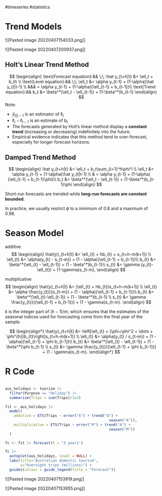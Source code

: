 #timeseries  #statistics

# Trend Models




![[Pasted image 20220407154033.png]]


![[Pasted image 20220407200937.png]]



## Holt’s Linear Trend Method

$$
\begin{align}
\text{Forecast equation}:&& \;\; \hat y_{t+h|t} &= \ell_t + b_th \\
\text{Level equation}:&& \;\; \ell_t &= \alpha y_{t-1} + (1-\alpha)\hat y_{t|t-1} \\
&&& = \alpha y_{t-1} + (1-\alpha)(\ell_{t-1} + b_{t-1})\\
\text{Trend equation}:&& b_t &= \beta^*(\ell_t - \ell_{t-1}) + (1-\beta^*)b_{t-1}
\end{align}
$$
Note:
- $\hat y_{t|t-1}$ is an estimator of $\ell_t$
- $\ell_t - \ell_{t-1}$ is an estimate of $b_t$ 
- The forecasts generated by Holt’s linear method display a **constant trend** (increasing or decreasing) indefinitely into the future.
- Empirical evidence indicates that this method tend to over-forecast, especially for longer forecast horizons.

## Damped Trend Method

$$
\begin{align}
 \hat y_{t+h|t} &= \ell_t + b_t\sum_{i=1}^h\phi^i \\
 \ell_t &= \alpha y_{t-1} + (1-\alpha)\hat y_{t|t-1} \\
& = \alpha y_{t-1} + (1-\alpha)(\ell_{t-1} + b_{t-1}\phi)\\
 b_t &= \beta^*(\ell_t - \ell_{t-1}) + (1-\beta^*)b_{t-1}\phi
\end{align}
$$

Short-run forecasts are trended while **long-run forecasts are constant bounded**.

In practice, we usually restrict $\phi$ to a minimum of $0.8$ and a maximum of $0.98$.


# Season Model
additive
$$
\begin{align}
  \hat{y}_{t+h|t} &= \ell_{t} + hb_{t} + s_{t+h-m(k+1)} \\
  \ell_{t} &= \alpha(y_{t} - s_{t-m}) + (1 - \alpha)(\ell_{t-1} + b_{t-1})\\
  b_{t} &= \beta^*(\ell_{t} - \ell_{t-1}) + (1 - \beta^*)b_{t-1}\\
  s_{t} &= \gamma (y_{t}-\ell_{t}) + (1-\gamma)s_{t-m},
\end{align}
$$
 
 multiplicative
$$
\begin{align}
  \hat{y}_{t+h|t} &= (\ell_{t} + hb_{t})s_{t+h-m(k+1)} \\
  \ell_{t} &= \alpha \frac{y_{t}}{s_{t-m}} + (1 - \alpha)(\ell_{t-1} + b_{t-1})\\
  b_{t} &= \beta^*(\ell_{t}-\ell_{t-1}) + (1 - \beta^*)b_{t-1}                \\
  s_{t} &= \gamma \frac{y_{t}}{(\ell_{t-1} + b_{t-1})} + (1 - \gamma)s_{t-m}.
\end{align}
$$
 
 $k$ is the integer part of $(h−1)/m$, which ensures that the estimates of the seasonal indices used for forecasting come from the final year of the sample.

$$
\begin{align*}
  \hat{y}_{t+h|t} &= \left[\ell_{t} + (\phi+\phi^2 + \dots + \phi^{h})b_{t}\right]s_{t+h-m(k+1)} \\
  \ell_{t} &= \alpha(y_{t} / s_{t-m}) + (1 - \alpha)(\ell_{t-1} + \phi b_{t-1})\\
  b_{t} &= \beta^*(\ell_{t} - \ell_{t-1}) + (1 - \beta^*)\phi b_{t-1}             \\
  s_{t} &= \gamma \frac{y_{t}}{(\ell_{t-1} + \phi b_{t-1})} + (1 - \gamma)s_{t-m}.
\end{align*}
$$


# R Code

```r

aus_holidays <- tourism |>
  filter(Purpose == "Holiday") |>
  summarise(Trips = sum(Trips)/1e3)
  
fit <- aus_holidays |>
  model(
    additive = ETS(Trips ~ error("A") + trend("A") +
                                                season("A")),
    multiplicative = ETS(Trips ~ error("M") + trend("A") +
                                                season("M"))
  )
  
fc <- fit |> forecast(h = "3 years")

fc |>
  autoplot(aus_holidays, level = NULL) +
  labs(title="Australian domestic tourism",
       y="Overnight trips (millions)") +
  guides(colour = guide_legend(title = "Forecast"))

```


![[Pasted image 20220407153919.png]]


![[Pasted image 20220407153955.png]]


